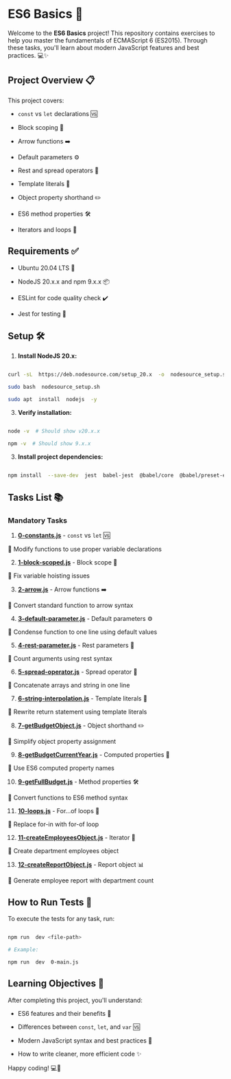 # ES6 Basics 🚀

  

Welcome to the **ES6 Basics** project! This repository contains exercises to help you master the fundamentals of ECMAScript 6 (ES2015). Through these tasks, you'll learn about modern JavaScript features and best practices. 💻✨

  

## Project Overview 📋

  

This project covers:

-  `const` vs `let` declarations 🆚

- Block scoping 🧱

- Arrow functions ➡️

- Default parameters ⚙️

- Rest and spread operators 🔄

- Template literals 📝

- Object property shorthand ✏️

- ES6 method properties 🛠️

- Iterators and loops 🔁

  

## Requirements ✅

  

- Ubuntu 20.04 LTS 🐧

- NodeJS 20.x.x and npm 9.x.x 📦

- ESLint for code quality check ✔️

- Jest for testing 🧪

  

## Setup 🛠️

  

1.  **Install NodeJS 20.x:**

```bash

curl -sL  https://deb.nodesource.com/setup_20.x  -o  nodesource_setup.sh

sudo bash  nodesource_setup.sh

sudo apt  install  nodejs  -y

```

  

3.  **Verify installation:**

```bash

node -v  # Should show v20.x.x

npm -v  # Should show 9.x.x

```

3.  **Install project dependencies:**

```bash

npm install  --save-dev  jest  babel-jest  @babel/core  @babel/preset-env  eslint

```

  

## Tasks List 📚

  

### Mandatory Tasks

  

1.  **[0-constants.js](https://0-constants.js)** - `const` vs `let` 🆚

🔹 Modify functions to use proper variable declarations

2.  **[1-block-scoped.js](https://1-block-scoped.js)** - Block scope 🧱

🔹 Fix variable hoisting issues

3.  **[2-arrow.js](https://2-arrow.js)** - Arrow functions ➡️

🔹 Convert standard function to arrow syntax

4.  **[3-default-parameter.js](https://3-default-parameter.js)** - Default parameters ⚙️

🔹 Condense function to one line using default values

5.  **[4-rest-parameter.js](https://4-rest-parameter.js)** - Rest parameters 🔄

🔹 Count arguments using rest syntax

6.  **[5-spread-operator.js](https://5-spread-operator.js)** - Spread operator 🔄

🔹 Concatenate arrays and string in one line

7.  **[6-string-interpolation.js](https://6-string-interpolation.js)** - Template literals 📝

🔹 Rewrite return statement using template literals

8.  **[7-getBudgetObject.js](https://7-getBudgetObject.js)** - Object shorthand ✏️

🔹 Simplify object property assignment

9.  **[8-getBudgetCurrentYear.js](https://8-getBudgetCurrentYear.js)** - Computed properties 🧮

🔹 Use ES6 computed property names

10.  **[9-getFullBudget.js](https://9-getFullBudget.js)** - Method properties 🛠️

🔹 Convert functions to ES6 method syntax

11.  **[10-loops.js](https://10-loops.js)** - For...of loops 🔁

🔹 Replace for-in with for-of loop

12.  **[11-createEmployeesObject.js](https://11-createEmployeesObject.js)** - Iterator 🏢

🔹 Create department employees object

13.  **[12-createReportObject.js](https://12-createReportObject.js)** - Report object 📊

🔹 Generate employee report with department count

  

## How to Run Tests 🧪

  

To execute the tests for any task, run:

```bash

npm run  dev <file-path>

# Example:

npm run  dev  0-main.js

```

  

## Learning Objectives 🎯

  

After completing this project, you'll understand:

  

- ES6 features and their benefits 🌟

- Differences between `const`, `let`, and `var` 🆚

- Modern JavaScript syntax and best practices 💎

- How to write cleaner, more efficient code ✨

  

Happy coding! 💻🚀
